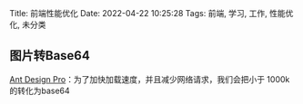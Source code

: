 Title: 前端性能优化
Date: 2022-04-22 10:25:28
Tags: 前端, 学习, 工作, 性能优化, 未分类

<!-- wp:paragraph -->
<p></p>
<!-- /wp:paragraph -->

<!-- wp:heading -->
<h2>图片转Base64</h2>
<!-- /wp:heading -->

<!-- wp:paragraph -->
<p><a href="https://pro.ant.design/zh-CN">Ant Design Pro</a>：为了加快加载速度，并且减少网络请求，我们会把小于 1000k 的转化为base64</p>
<!-- /wp:paragraph -->

